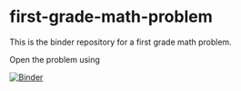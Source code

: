 # first-grade-math-problem
This is the binder repository for a first grade math problem.

Open the problem using 

[![Binder](http://mybinder.org/badge_logo.svg)](http://mybinder.org/v2/gh/dressedfez/first-grade-math-problem/requirements/master)
